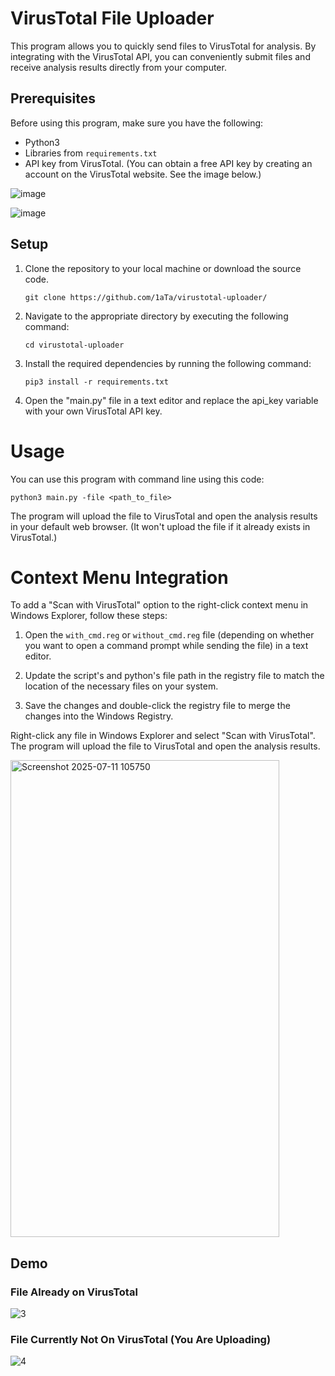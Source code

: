 # VirusTotal File Uploader

This program allows you to quickly send files to VirusTotal for analysis. By integrating with the VirusTotal API, you can conveniently submit files and receive analysis results directly from your computer.

## Prerequisites

Before using this program, make sure you have the following:

- Python3
- Libraries from `requirements.txt`
- API key from VirusTotal. (You can obtain a free API key by creating an account on the VirusTotal website. See the image below.)

![image](https://github.com/Weyaxi/virustotal-uploader/assets/81961593/302f911e-0a7d-4886-a1aa-99efac1a9939)

![image](https://github.com/Weyaxi/virustotal-uploader/assets/81961593/071ddd6f-19ff-4e74-9609-5bc7263600b1)

## Setup

1. Clone the repository to your local machine or download the source code.

   ```shell
   git clone https://github.com/1aTa/virustotal-uploader/
   ```

2. Navigate to the appropriate directory by executing the following command:
   
   ```shell
   cd virustotal-uploader
   ```

4. Install the required dependencies by running the following command:

   ```shell
   pip3 install -r requirements.txt
   ```

5. Open the "main.py" file in a text editor and replace the api_key variable with your own VirusTotal API key.


# Usage

You can use this program with command line using this code:

   ```shell
   python3 main.py -file <path_to_file>
   ```

The program will upload the file to VirusTotal and open the analysis results in your default web browser. (It won't upload the file if it already exists in VirusTotal.)

# Context Menu Integration

To add a "Scan with VirusTotal" option to the right-click context menu in Windows Explorer, follow these steps:

1. Open the `with_cmd.reg` or `without_cmd.reg` file (depending on whether you want to open a command prompt while sending the file) in a text editor.

2. Update the script's and python's file path in the registry file to match the location of the necessary files on your system.

3. Save the changes and double-click the registry file to merge the changes into the Windows Registry.

Right-click any file in Windows Explorer and select "Scan with VirusTotal". The program will upload the file to VirusTotal and open the analysis results.

<img width="430" height="763" alt="Screenshot 2025-07-11 105750" src="https://github.com/user-attachments/assets/8ca87dff-0637-4558-a327-5ff455e1c4c4" />

## Demo

### File Already on VirusTotal

![3](https://github.com/Weyaxi/virustotal-uploader/assets/81961593/0c7f8bf2-e0de-4424-8866-09d0c5a5e01c)

### File Currently Not On VirusTotal (You Are Uploading)

![4](https://github.com/Weyaxi/virustotal-uploader/assets/81961593/83296913-bddf-49df-943e-657ea28cb6c6)



